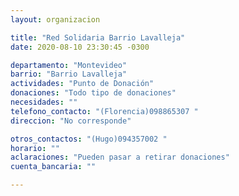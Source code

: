 ```yaml
---
layout: organizacion

title: "Red Solidaria Barrio Lavalleja"
date: 2020-08-10 23:30:45 -0300

departamento: "Montevideo"
barrio: "Barrio Lavalleja"
actividades: "Punto de Donación"
donaciones: "Todo tipo de donaciones"
necesidades: ""
telefono_contacto: "(Florencia)098865307 "
direccion: "No corresponde"

otros_contactos: "(Hugo)094357002 "
horario: ""
aclaraciones: "Pueden pasar a retirar donaciones"
cuenta_bancaria: ""

---
```

